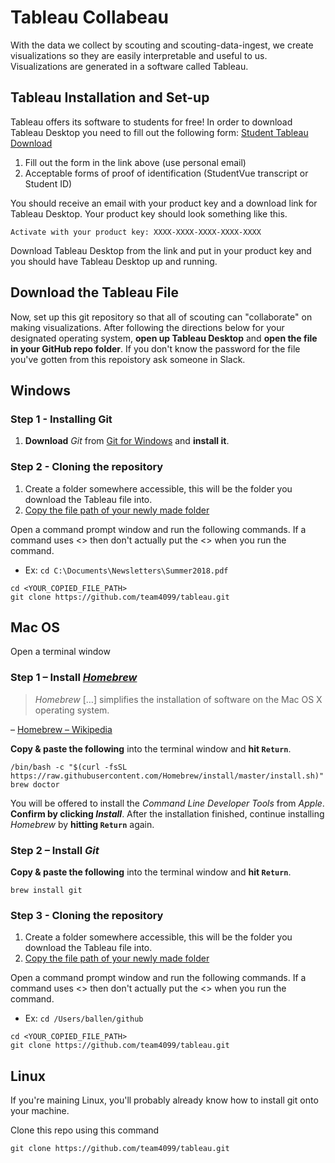 # Tableau Collabeau

With the data we collect by scouting and scouting-data-ingest, we create visualizations so they are easily interpretable and useful to us. Visualizations are generated in a software called Tableau.

## Tableau Installation and Set-up

Tableau offers its software to students for free! In order to download Tableau Desktop you need to fill out the following form: [Student Tableau Download](https://www.tableau.com/academic/students#form)
  1. Fill out the form in the link above (use personal email)
  2. Acceptable forms of proof of identification (StudentVue transcript or Student ID) 

You should receive an email with your product key and a download link for Tableau Desktop. Your product key should look something like this.

```
Activate with your product key: XXXX-XXXX-XXXX-XXXX-XXXX
```

Download Tableau Desktop from the link and put in your product key and you should have Tableau Desktop up and running.

## Download the Tableau File

Now, set up this git repository so that all of scouting can "collaborate" on making visualizations. After following the directions below for your designated operating system, **open up Tableau Desktop** and **open the file in your GitHub repo folder**. If you don't know the password for the file you've gotten from this repoistory ask someone in Slack.

## Windows

### Step 1 - Installing Git

1. **Download** *Git* from [Git for Windows](https://gitforwindows.org) and **install it**.

### Step 2 - Cloning the repository

1. Create a folder somewhere accessible, this will be the folder you download the Tableau file into.
2. [Copy the file path of your newly made folder](https://www.youtube.com/watch?v=MVoQhYWJuvw)

Open a command prompt window and run the following commands. If a command uses <> then don't actually put the <> when you run the command.
- Ex: `cd C:\Documents\Newsletters\Summer2018.pdf`

```
cd <YOUR_COPIED_FILE_PATH>
git clone https://github.com/team4099/tableau.git
```

## Mac OS

Open a terminal window

### Step 1 – Install [*Homebrew*](http://brew.sh/)

> *Homebrew* […] simplifies the installation of software on the Mac OS X operating system.

– [Homebrew – Wikipedia](http://en.wikipedia.org/wiki/Homebrew_%28package_management_software%29)

**Copy & paste the following** into the terminal window and **hit `Return`**.

```shell
/bin/bash -c "$(curl -fsSL https://raw.githubusercontent.com/Homebrew/install/master/install.sh)"
brew doctor
```

You will be offered to install the *Command Line Developer Tools* from *Apple*. **Confirm by clicking *Install***. After the installation finished, continue installing *Homebrew* by **hitting `Return`** again.

### Step 2 – Install *Git*

**Copy & paste the following** into the terminal window and **hit `Return`**.

```shell
brew install git
```

### Step 3 - Cloning the repository

1. Create a folder somewhere accessible, this will be the folder you download the Tableau file into.
2. [Copy the file path of your newly made folder](https://osxdaily.com/2015/11/05/copy-file-path-name-text-mac-os-x-finder/)

Open a command prompt window and run the following commands. If a command uses <> then don't actually put the <> when you run the command.
- Ex: `cd /Users/ballen/github`

```
cd <YOUR_COPIED_FILE_PATH>
git clone https://github.com/team4099/tableau.git
```

## Linux
If you're maining Linux, you'll probably already know how to install git onto your machine.

Clone this repo using this command

```
git clone https://github.com/team4099/tableau.git
```





